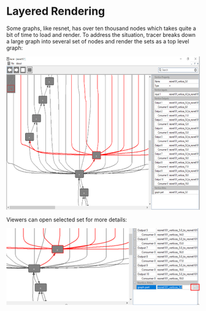 # Layered Rendering
Some graphs, like resnet, has over ten thousand nodes which takes quite a bit of time to load and render. To address the situation, tracer breaks down a large graph into several set of nodes and render the sets as a top level graph:

<img src="https://github.com/RandySheriffH/tracer/blob/master/snaps/Layered.PNG" width=650 height=400>

Viewers can open selected set for more details:

<img src="https://github.com/RandySheriffH/tracer/blob/master/snaps/OpenGraphPart.PNG" width=550 height=200>

